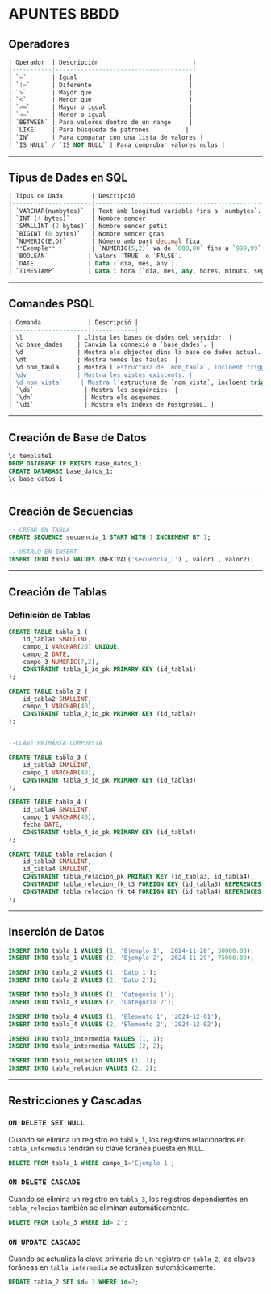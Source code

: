# APUNTES BBDD

## Operadores

```sql
| Operador  | Descripción                          |
|-----------|--------------------------------------|
| `=`       | Igual                               |
| `!=`      | Diferente                           |
| `>`       | Mayor que                           |
| `<`       | Menor que                           |
| `>=`      | Mayor o igual                       |
| `<=`      | Menor o igual                       |
| `BETWEEN` | Para valores dentro de un rango     |
| `LIKE`    | Para búsqueda de patrones          |
| `IN`      | Para comparar con una lista de valores |
| `IS NULL` / `IS NOT NULL` | Para comprobar valores nulos |
```
---

## Tipus de Dades en SQL

```sql
| Tipus de Dada        | Descripció                                      |
|----------------------|------------------------------------------------|
| `VARCHAR(numbytes)`  | Text amb longitud variable fins a `numbytes`.  |
| `INT (4 bytes)`      | Nombre sencer                                  |
| `SMALLINT (2 bytes)` | Nombre sencer petit                           |
| `BIGINT (8 bytes)`   | Nombre sencer gran                            |
| `NUMERIC(E,D)`       | Número amb part decimal fixa                  |
| **Exemple**          | `NUMERIC(5,2)` va de `000,00` fins a `999,99`. |
| `BOOLEAN`           | Valors `TRUE` o `FALSE`.                       |
| `DATE`              | Data (`dia, mes, any`).                        |
| `TIMESTAMP`         | Data i hora (`dia, mes, any, hores, minuts, segons`). |
```
---

## Comandes PSQL

```sql
| Comanda             | Descripció |
|---------------------|------------|
| \l               | Llista les bases de dades del servidor. |
| \c base_dades    | Canvia la connexió a `base_dades`. |
| \d               | Mostra els objectes dins la base de dades actual. |
| \dt              | Mostra només les taules. |
| \d nom_taula     | Mostra l'estructura de `nom_taula`, incloent triggers. |
| \dv              | Mostra les vistes existents. |
| \d nom_vista`     | Mostra l'estructura de `nom_vista`, incloent triggers. |
| `\ds`              | Mostra les seqüències. |
| `\dn`              | Mostra els esquemes. |
| `\di`              | Mostra els índexs de PostgreSQL. |
```
---
## Creación de Base de Datos

```sql
\c template1
DROP DATABASE IF EXISTS base_datos_1;
CREATE DATABASE base_datos_1;
\c base_datos_1
```

---

## Creación de Secuencias

```sql
-- CREAR EN TABLA
CREATE SEQUENCE secuencia_1 START WITH 1 INCREMENT BY 1;

-- USARLO EN INSERT
INSERT INTO tabla VALUES (NEXTVAL('secuencia_1') , valor1 , valor2);

```

---

## Creación de Tablas

### Definición de Tablas

```sql
CREATE TABLE tabla_1 (
    id_tabla1 SMALLINT,
    campo_1 VARCHAR(20) UNIQUE,
    campo_2 DATE,
    campo_3 NUMERIC(7,2),
    CONSTRAINT tabla_1_id_pk PRIMARY KEY (id_tabla1)
);

CREATE TABLE tabla_2 (
    id_tabla2 SMALLINT,
    campo_1 VARCHAR(40),
    CONSTRAINT tabla_2_id_pk PRIMARY KEY (id_tabla2)
);


--CLAVE PRIMÁRIA COMPUESTA

CREATE TABLE tabla_3 (
    id_tabla3 SMALLINT,
    campo_1 VARCHAR(40),
    CONSTRAINT tabla_3_id_pk PRIMARY KEY (id_tabla3)
);

CREATE TABLE tabla_4 (
    id_tabla4 SMALLINT,
    campo_1 VARCHAR(40),
    fecha DATE,
    CONSTRAINT tabla_4_id_pk PRIMARY KEY (id_tabla4)
);

CREATE TABLE tabla_relacion (
    id_tabla3 SMALLINT,
    id_tabla4 SMALLINT,
    CONSTRAINT tabla_relacion_pk PRIMARY KEY (id_tabla3, id_tabla4),
    CONSTRAINT tabla_relacion_fk_t3 FOREIGN KEY (id_tabla3) REFERENCES tabla_3(id_tabla3),
    CONSTRAINT tabla_relacion_fk_t4 FOREIGN KEY (id_tabla4) REFERENCES tabla_4(id_tabla4)
);
```

---

## Inserción de Datos

```sql
INSERT INTO tabla_1 VALUES (1, 'Ejemplo 1', '2024-11-28', 50000.00);
INSERT INTO tabla_1 VALUES (2, 'Ejemplo 2', '2024-11-29', 75000.00);

INSERT INTO tabla_2 VALUES (1, 'Dato 1');
INSERT INTO tabla_2 VALUES (2, 'Dato 2');

INSERT INTO tabla_3 VALUES (1, 'Categoria 1');
INSERT INTO tabla_3 VALUES (2, 'Categoria 2');

INSERT INTO tabla_4 VALUES (1, 'Elemento 1', '2024-12-01');
INSERT INTO tabla_4 VALUES (2, 'Elemento 2', '2024-12-02');

INSERT INTO tabla_intermedia VALUES (1, 1);
INSERT INTO tabla_intermedia VALUES (2, 2);

INSERT INTO tabla_relacion VALUES (1, 1);
INSERT INTO tabla_relacion VALUES (2, 2);
```

---

## Restricciones y Cascadas

### `ON DELETE SET NULL`

Cuando se elimina un registro en `tabla_1`, los registros relacionados en `tabla_intermedia` tendrán su clave foránea puesta en `NULL`.

```sql
DELETE FROM tabla_1 WHERE campo_1='Ejemplo 1';
```

### `ON DELETE CASCADE`

Cuando se elimina un registro en `tabla_3`, los registros dependientes en `tabla_relacion` también se eliminan automáticamente.

```sql
DELETE FROM tabla_3 WHERE id='2';
```

### `ON UPDATE CASCADE`

Cuando se actualiza la clave primaria de un registro en `tabla_2`, las claves foráneas en `tabla_intermedia` se actualizan automáticamente.

```sql
UPDATE tabla_2 SET id= 3 WHERE id=2;
